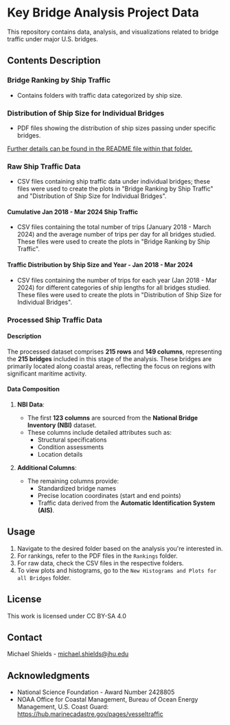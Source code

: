 # Key Bridge Analysis Project Data
This repository contains data, analysis, and visualizations related to bridge traffic under major U.S. bridges. 


## Contents Description

### Bridge Ranking by Ship Traffic
- Contains folders with traffic data categorized by ship size.

### Distribution of Ship Size for Individual Bridges
- PDF files showing the distribution of ship sizes passing under specific bridges.

<ins>Further details can be found in the README file within that folder.</ins>

### Raw Ship Traffic Data
- CSV files containing ship traffic data under individual bridges; these files were used to create the plots in "Bridge Ranking by Ship Traffic" and "Distribution of Ship Size for Individual Bridges".

#### Cumulative Jan 2018 - Mar 2024 Ship Traffic
- CSV files containing the total number of trips (January 2018 - March 2024) and the average number of trips per day for all bridges studied. These files were used to create the plots in "Bridge Ranking by Ship Traffic".

#### Traffic Distribution by Ship Size and Year - Jan 2018 - Mar 2024
- CSV files containing the number of trips for each year (Jan 2018 - Mar 2024) for different categories of ship lengths for all bridges studied. These files were used to create the plots in "Distribution of Ship Size for Individual Bridges".

### Processed Ship Traffic Data
#### Description
The processed dataset comprises **215 rows** and **149 columns**, representing the **215 bridges** included in this stage of the analysis. These bridges are primarily located along coastal areas, reflecting the focus on regions with significant maritime activity.

#### Data Composition
1. **NBI Data**:
   - The first **123 columns** are sourced from the **National Bridge Inventory (NBI)** dataset.
   - These columns include detailed attributes such as:
     - Structural specifications
     - Condition assessments
     - Location details

2. **Additional Columns**:
   - The remaining columns provide:
     - Standardized bridge names
     - Precise location coordinates (start and end points)
     - Traffic data derived from the **Automatic Identification System (AIS)**.


## Usage

1. Navigate to the desired folder based on the analysis you're interested in.
2. For rankings, refer to the PDF files in the `Rankings` folder.
3. For raw data, check the CSV files in the respective folders.
4. To view plots and histograms, go to the `New Histograms and Plots for all Bridges` folder.

## License

This work is licensed under CC BY-SA 4.0 

## Contact

Michael Shields - michael.shields@jhu.edu

## Acknowledgments

- National Science Foundation - Award Number 2428805
- NOAA Office for Coastal Management, Bureau of Ocean Energy Management, U.S. Coast Guard: https://hub.marinecadastre.gov/pages/vesseltraffic

